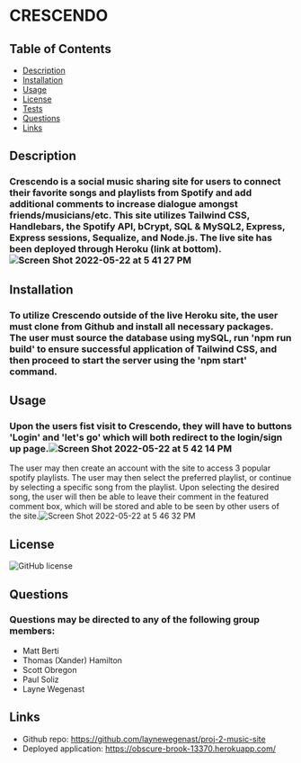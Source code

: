 # CRESCENDO

## Table of Contents
 - [Description](#description)
 - [Installation](#installation)
 - [Usage](#usage)
 - [License](#license)
 - [Tests](#tests)
 - [Questions](#questions)
 - [Links](#links)

## Description
### Crescendo is a social music sharing site for users to connect their favorite songs and playlists from Spotify and add additional comments to increase dialogue amongst friends/musicians/etc. This site utilizes Tailwind CSS, Handlebars, the Spotify API, bCrypt, SQL & MySQL2, Express, Express sessions, Sequalize, and Node.js. The live site has been deployed through Heroku (link at bottom).![Screen Shot 2022-05-22 at 5 41 27 PM](https://user-images.githubusercontent.com/96094719/169720028-cdf6be3b-f7e2-407c-8453-ef55afd5034f.png)
 

## Installation
### To utilize Crescendo outside of the live Heroku site, the user must clone from Github and install all necessary packages. The user must source the database using mySQL, run 'npm run build' to ensure successful application of Tailwind CSS, and then proceed to start the server using the 'npm start' command. 

## Usage
### Upon the users fist visit to Crescendo, they will have to buttons 'Login' and 'let's go' which will both redirect to the login/sign up page.![Screen Shot 2022-05-22 at 5 42 14 PM](https://user-images.githubusercontent.com/96094719/169720040-236c945d-e8f1-43d9-8d2c-65ace42a394e.png)
 The user may then create an account with the site to access 3 popular spotify playlists. The user may then select the preferred playlist, or continue by selecting a specific song from the playlist. Upon selecting the desired song, the user will then be able to leave their comment in the featured comment box, which will be stored and able to be seen by other users of the site.![Screen Shot 2022-05-22 at 5 46 32 PM](https://user-images.githubusercontent.com/96094719/169720048-d1f52e0d-1b8b-4e8f-b8d4-b88210c20924.png)


## License
![GitHub license](https://img.shields.io/badge/license-MIT-blue.svg)

## Questions
### Questions may be directed to any of the following group members:
 - Matt Berti
 - Thomas (Xander) Hamilton
 - Scott Obregon
 - Paul Soliz
 - Layne Wegenast

## Links
- Github repo: https://github.com/laynewegenast/proj-2-music-site
- Deployed application: https://obscure-brook-13370.herokuapp.com/

